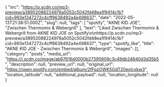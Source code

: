 {
  "src": "https://p.scdn.co/mp3-preview/a38952088224976a5052c5042fd48ea1f9414c1b?cid=993e1347272c4cff9638492a4e498637",
  "date": "2022-05-13T21:38:51.000Z",
  "slug": null,
  "tags": [
    "spotify",
    "AKNE KID JOE",
    "Zwischen Thermomix & Webergrill"
  ],
  "text": "Liked Zwischen Thermomix & Webergrill from AKNE KID JOE on Spotify\n\nhttps://p.scdn.co/mp3-preview/a38952088224976a5052c5042fd48ea1f9414c1b?cid=993e1347272c4cff9638492a4e498637",
  "type": "spotify_like",
  "title": "AKNE KID JOE - Zwischen Thermomix & Webergrill",
  "images": [],
  "category": "posts",
  "media_url": "https://i.scdn.co/image/ab67616d0000b27395809c3c49db24840d3d35b5",
  "description": null,
  "preview_url": null,
  "original_url": "https://open.spotify.com/embed/album/2fFpzOWK5GdT20exIcxkw3",
  "location_latitude": null,
  "additional_payload": null,
  "location_longitude": null
}
